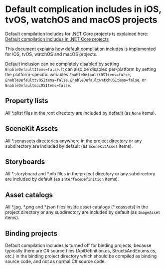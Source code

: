# Default complication includes in iOS, tvOS, watchOS and macOS projects

Default compilation includes for .NET Core projects is explained here:
[Default compilation includes in .NET Core projects][1]

This document explains how default compilation includes is implemented for
iOS, tvOS, watchOS and macOS projects.

Default inclusion can be completely disabled by setting
`EnableDefaultItems=false`. It can also be disabled per-platform by setting
the platform-specific variables `EnableDefaultiOSItems=false`,
`EnableDefaulttvOSItems=false`, `EnableDefaultwatchOSItems=false`, or
`EnableDefaultmacOSItems=false`.

## Property lists

All \*.plist files in the root directory are included by default (as `None`
items).

## SceneKit Assets

All \*.scnassets directories anywhere in the project directory or any
subdirectory are included by default (as `SceneKitAsset` items).

## Storyboards

All \*.storyboard and \*.xib files in the project directory or any
subdirectory are included by default (as `InterfaceDefinition` items).

## Asset catalogs

All \*.jpg, \*.png and \*.json files inside asset catalogs (\*.xcassets) in
the project directory or any subdirectory are included by default (as
`ImageAsset` items).

## Binding projects

Default compilation includes is turned off for binding projects, because
typically there are C# source files (ApiDefinition.cs, StructsAndEnums.cs,
etc.) in the binding project directory which should be compiled as binding
source code, and not as normal C# source code.

[1]: https://docs.microsoft.com/en-us/dotnet/core/tools/csproj#default-compilation-includes-in-net-core-projects
